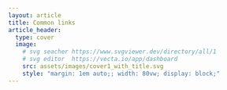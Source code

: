 ```yaml
---
layout: article
title: Common links
article_header: 
  type: cover
  image:
    # svg seacher https://www.svgviewer.dev/directory/all/1
    # svg editor  https://vecta.io/app/dashboard
    src: assets/images/cover1_with_title.svg
    style: "margin: 1em auto;; width: 80vw; display: block;"
---
```


